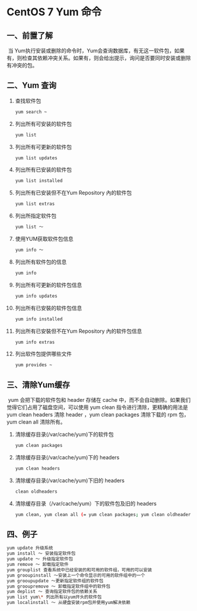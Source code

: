 # CentOS 7 Yum 命令

## 一、前置了解

​		当 Yum执行安装或删除的命令时，Yum会查询数据库，有无这一软件包，如果有，则检查其依赖冲突关系。如果有，则会给出提示，询问是否要同时安装或删除有冲突的包。

## 二、Yum 查询

1. 查找软件包

   ```bash
   yum search ~
   ```

2. 列出所有可安装的软件包

   ```bash
   yum list
   ```

3. 列出所有可更新的软件包

   ```bash
   yum list updates
   ```

4. 列出所有已安装的软件包

   ```bash
   yum list installed
   ```

5. 列出所有已安装但不在Yum Repository 內的软件包

   ```bash
   yum list extras
   ```

6. 列出所指定软件包

   ```bash
   yum list ～
   ```

7. 使用YUM获取软件包信息

   ```bash
   yum info ～
   ```

8. 列出所有软件包的信息

   ```bash
   yum info
   ```

9. 列出所有可更新的软件包信息

   ```bash
   yum info updates
   ```

10. 列出所有已安裝的软件包信息

    ```bash
    yum info installed
    ```

11. 列出所有已安裝但不在Yum Repository 內的软件包信息

    ```bash
    yum info extras
    ```

12. 列出软件包提供哪些文件

    ```bash
    yum provides ~
    ```

## 三、清除Yum缓存

​		yum 会把下载的软件包和 header 存储在 cache 中，而不会自动删除。如果我们觉得它们占用了磁盘空间，可以使用 yum clean 指令进行清除，更精确的用法是 yum clean headers 清除 header ，yum clean packages 清除下载的 rpm 包，yum clean all 清除所有。

1. 清除缓存目录(/var/cache/yum)下的软件包

   ```bash
   yum clean packages
   ```

2. 清除缓存目录(/var/cache/yum)下的 headers

   ```bash
   yum clean headers
   ```

3. 清除缓存目录(/var/cache/yum)下旧的 headers

   ```bash
   clean oldheaders
   ```

4. 清除缓存目录（/var/cache/yum）下的软件包及旧的 headers

   ```bash
   yum clean, yum clean all (= yum clean packages; yum clean oldheaders)
   ```

## 四、例子

```bash
yum update 升级系统
yum install ～ 安装指定软件包
yum update ～ 升级指定软件包
yum remove ～ 卸载指定软件
yum grouplist 查看系统中已经安装的和可用的软件组，可用的可以安装
yum grooupinstall ～安装上一个命令显示的可用的软件组中的一个
yum grooupupdate ～更新指定软件组的软件包
yum grooupremove ～ 卸载指定软件组中的软件包
yum deplist ～ 查询指定软件包的依赖关系
yum list yum\* 列出所有以yum开头的软件包
yum localinstall ～ 从硬盘安装rpm包并使用yum解决依赖
```

